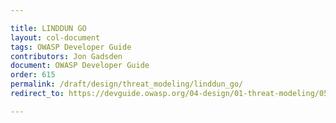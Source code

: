 ```yaml
---

title: LINDDUN GO
layout: col-document
tags: OWASP Developer Guide
contributors: Jon Gadsden
document: OWASP Developer Guide
order: 615
permalink: /draft/design/threat_modeling/linddun_go/
redirect_to: https://devguide.owasp.org/04-design/01-threat-modeling/05-linddun-go/

---
```

